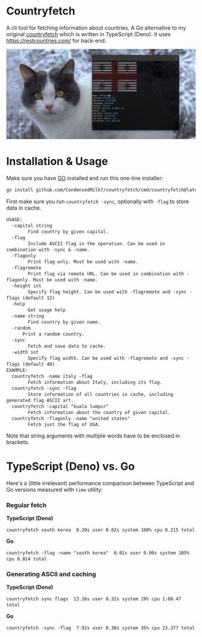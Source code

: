 # Countryfetch

A cli tool for fetching information about countries. A Go alternative to my original
[countryfetch](https://github.com/CondensedMilk7/countryfetch-deno) which is written in TypeScript (Deno).
It uses https://restcountries.com/ for back-end.

![](./media/countryfetch-go.jpg)

# Installation & Usage

Make sure you have [GO](https://go.dev/) installed and run this one-line installer:

```bash
go install github.com/CondensedMilk7/countryfetch/cmd/countryfetch@latest
```

First make sure you run `countryfetch -sync`, optionally with `-flag` to store data in cache.

```
USAGE:
  -capital string
    	Find country by given capital.
  -flag
    	Include ASCII flag in the operation. Can be used in combination with -sync & -name.
  -flagonly
    	Print flag only. Must be used with -name.
  -flagremote
    	Print flag via remote URL. Can be used in combination with -flagonly. Must be used with -name.
  -height int
    	Specify flag height. Can be used with -flagremote and -sync -flags (default 12)
  -help
    	Get usage help
  -name string
    	Find country by given name.
  -random
      Print a random country.
  -sync
    	Fetch and save data to cache.
  -width int
    	Specify flag width. Can be used with -flagremote and -sync -flags (default 40)
EXAMPLE:
  countryfetch -name italy -flag
        Fetch information about Italy, including its flag.
  countryfetch -sync -flag
        Store information of all countries in cache, including generated flag ASCII art.
  countryfetch -capital "kuala lumpur"
        Fetch information about the country of given capital.
  countryfetch -flagonly -name "united states"
        Fetch just the flag of USA.

```

Note that string arguments with multiple words have to be enclosed in brackets.

# TypeScript (Deno) vs. Go


Here's a (little irrelevant) performance comparison between TypeScript and Go versions measured with `time` utility:

### Regular fetch

**TypeScript (Deno)**
```
countryfetch south korea  0.20s user 0.02s system 100% cpu 0.215 total
```

**Go**

```
countryfetch -flag -name "south korea"  0.01s user 0.00s system 105% cpu 0.014 total
```
### Generating ASCII and caching


**TypeScript (Deno)**
```
countryfetch sync flags  13.16s user 0.32s system 19% cpu 1:08.47 total
```

**Go**

```
countryfetch -sync -flag  7.92s user 0.30s system 35% cpu 23.377 total
```

